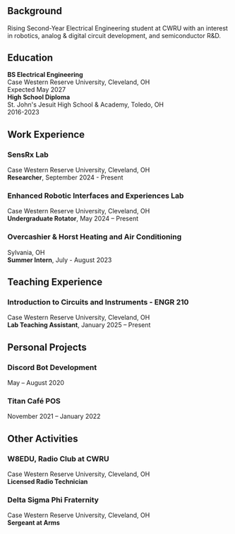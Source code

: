 #
## Background  
Rising Second-Year Electrical Engineering student at CWRU with an interest in robotics, analog & digital circuit development, and semiconductor R&D.
## Education
**BS Electrical Engineering**  
Case Western Reserve University, Cleveland, OH  
Expected May 2027  
**High School Diploma**  
St. John's Jesuit High School & Academy, Toledo, OH  
2016-2023
## Work Experience
### SensRx Lab
Case Western Reserve University, Cleveland, OH  
**Researcher**, September 2024 - Present  
### Enhanced Robotic Interfaces and Experiences Lab
Case Western Reserve University, Cleveland, OH  
**Undergraduate Rotator**, May 2024 – Present
### Overcashier & Horst Heating and Air Conditioning
Sylvania, OH  
**Summer Intern**, July - August 2023
## Teaching Experience
### Introduction to Circuits and Instruments - ENGR 210
Case Western Reserve University, Cleveland, OH  
**Lab Teaching Assistant**, January 2025 – Present
## Personal Projects
### Discord Bot Development  
May – August 2020  
### Titan Café POS  
November 2021 – January 2022  
## Other Activities
### W8EDU, Radio Club at CWRU
Case Western Reserve University, Cleveland, OH  
**Licensed Radio Technician**
### Delta Sigma Phi Fraternity
Case Western Reserve University, Cleveland, OH  
**Sergeant at Arms**